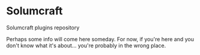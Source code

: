 Solumcraft
==========

Solumcraft plugins repository

Perhaps some info will come here someday. For now, if you're here and you don't know what it's about... you're probably in the wrong place.

